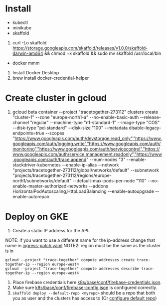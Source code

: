 # Install
* kubectl
* minikube
* skaffold
 1. curl -Lo skaffold https://storage.googleapis.com/skaffold/releases/v1.0.0/skaffold-darwin-amd64 && chmod +x skaffold && sudo mv skaffold /usr/local/bin
* docker mmm
 1. Install Docker Desktop
 2. brew install docker-credential-helper

# Create cluster in gcloud
  1. gcloud beta container --project "tracetogether-273112" clusters create "cluster-1" --zone "europe-north1-a" --no-enable-basic-auth --release-channel "regular" --machine-type "n1-standard-1" --image-type "COS" --disk-type "pd-standard" --disk-size "100" --metadata disable-legacy-endpoints=true --scopes "https://www.googleapis.com/auth/devstorage.read_only","https://www.googleapis.com/auth/logging.write","https://www.googleapis.com/auth/monitoring","https://www.googleapis.com/auth/servicecontrol","https://www.googleapis.com/auth/service.management.readonly","https://www.googleapis.com/auth/trace.append" --num-nodes "3" --enable-stackdriver-kubernetes --enable-ip-alias --network "projects/tracetogether-273112/global/networks/default" --subnetwork "projects/tracetogether-273112/regions/europe-north1/subnetworks/default" --default-max-pods-per-node "110" --no-enable-master-authorized-networks --addons HorizontalPodAutoscaling,HttpLoadBalancing --enable-autoupgrade --enable-autorepair

# Deploy on GKE

1. Create a static IP address for the API:

NOTE: if you want to use a different name for the ip-address 
change that name in [ingress-patch.yaml](k8s/overlays/gke/ingress-patch.yaml)
NOTE2: region must be the same as the cluster is in

```
gcloud --project "trace-together" compute addresses create trace-together-ip --region europe-west4
gcloud --project "trace-together" compute addresses describe trace-together-ip --region europe-west4
```
1. Place firebase credentials here [k8s/base/conf/firebase-credentials.json](k8s/base/conf/).
2. Make sure [k8s/base/conf/firebase-config.json](k8s/base/conf/firebase-config.json) is configured correctly.
3. `skaffold deploy --default-repo <myrepo>` <myrepo> should be a repo that both you as user and the clusters has access to (Or [configure default repo](https://skaffold.dev/docs/environment/image-registries/))
